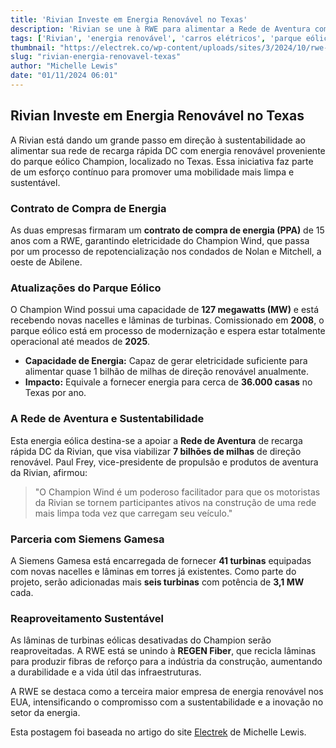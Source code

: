 ```yaml
---
title: 'Rivian Investe em Energia Renovável no Texas'
description: 'Rivian se une à RWE para alimentar a Rede de Aventura com energia eólica.'
tags: ['Rivian', 'energia renovável', 'carros elétricos', 'parque eólico', 'sustentabilidade']
thumbnail: "https://electrek.co/wp-content/uploads/sites/3/2024/10/rwe-and-rivian-sign-15-year-power-purchase-agreement.jpg?quality=82&strip=all&w=1600"
slug: "rivian-energia-renovavel-texas"
author: "Michelle Lewis"
date: "01/11/2024 06:01"
---
```


## Rivian Investe em Energia Renovável no Texas

A Rivian está dando um grande passo em direção à sustentabilidade ao alimentar sua rede de recarga rápida DC com energia renovável proveniente do parque eólico Champion, localizado no Texas. Essa iniciativa faz parte de um esforço contínuo para promover uma mobilidade mais limpa e sustentável.

### Contrato de Compra de Energia
As duas empresas firmaram um **contrato de compra de energia (PPA)** de 15 anos com a RWE, garantindo eletricidade do Champion Wind, que passa por um processo de repotencialização nos condados de Nolan e Mitchell, a oeste de Abilene.

### Atualizações do Parque Eólico
O Champion Wind possui uma capacidade de **127 megawatts (MW)** e está recebendo novas nacelles e lâminas de turbinas. Comissionado em **2008**, o parque eólico está em processo de modernização e espera estar totalmente operacional até meados de **2025**.

- **Capacidade de Energia:** Capaz de gerar eletricidade suficiente para alimentar quase 1 bilhão de milhas de direção renovável anualmente.
- **Impacto:** Equivale a fornecer energia para cerca de **36.000 casas** no Texas por ano.

### A Rede de Aventura e Sustentabilidade
Esta energia eólica destina-se a apoiar a **Rede de Aventura** de recarga rápida DC da Rivian, que visa viabilizar **7 bilhões de milhas** de direção renovável. Paul Frey, vice-presidente de propulsão e produtos de aventura da Rivian, afirmou:
> "O Champion Wind é um poderoso facilitador para que os motoristas da Rivian se tornem participantes ativos na construção de uma rede mais limpa toda vez que carregam seu veículo."

### Parceria com Siemens Gamesa
A Siemens Gamesa está encarregada de fornecer **41 turbinas** equipadas com novas nacelles e lâminas em torres já existentes. Como parte do projeto, serão adicionadas mais **seis turbinas** com potência de **3,1 MW** cada.

### Reaproveitamento Sustentável
As lâminas de turbinas eólicas desativadas do Champion serão reaproveitadas. A RWE está se unindo à **REGEN Fiber**, que recicla lâminas para produzir fibras de reforço para a indústria da construção, aumentando a durabilidade e a vida útil das infraestruturas.

A RWE se destaca como a terceira maior empresa de energia renovável nos EUA, intensificando o compromisso com a sustentabilidade e a inovação no setor da energia.

Esta postagem foi baseada no artigo do site [Electrek](https://electrek.co/2024/10/31/rivian-wind-farm-texas-adventure-network/) de Michelle Lewis.